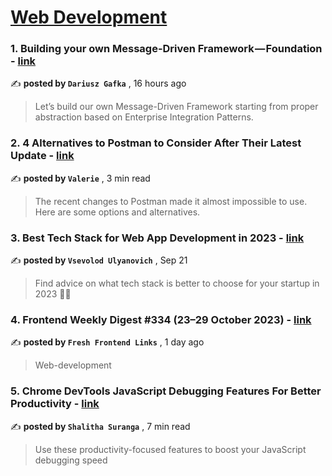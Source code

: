 
<h1><a href=https://medium.com/tag/web-development/recommended target="_blank" rel="noopener noreferrer">Web Development</a></h1>
<h3>1. Building your own Message-Driven Framework — Foundation - <a href=https://medium.com/dev-genius/building-your-own-message-driven-framework-foundation-56e51f7e8622?source=tag_recommended_feed---------0-84----------web_development----------5a4888d3_0bfd_4c34_bb0c_b5128e9015f3------- target="_blank" rel="noopener noreferrer">link</a></h3>

✍️ **posted by `Dariusz Gafka`** <date> , 16 hours ago</date>

<blockquote>Let’s build our own Message-Driven Framework starting from proper abstraction based on Enterprise Integration Patterns.</blockquote>

<h3>2. 4 Alternatives to Postman to Consider After Their Latest Update - <a href=https://medium.com/dare-to-be-better/4-alternatives-to-postman-to-consider-after-their-latest-update-f9de86ce2afe?source=tag_recommended_feed---------1-107----------web_development----------5a4888d3_0bfd_4c34_bb0c_b5128e9015f3------- target="_blank" rel="noopener noreferrer">link</a></h3>

✍️ **posted by `Valerie`** <date> , 3 min read</date>

<blockquote>The recent changes to Postman made it almost impossible to use. Here are some options and alternatives.</blockquote>

<h3>3. Best Tech Stack for Web App Development in 2023 - <a href=https://medium.com/fively/best-tech-stack-for-web-app-development-4e81beb4cc2d?source=tag_recommended_feed---------2-85----------web_development----------5a4888d3_0bfd_4c34_bb0c_b5128e9015f3------- target="_blank" rel="noopener noreferrer">link</a></h3>

✍️ **posted by `Vsevolod Ulyanovich`** <date> , Sep 21</date>

<blockquote>Find advice on what tech stack is better to choose for your startup in 2023 👨‍💻</blockquote>

<h3>4. Frontend Weekly Digest #334 (23–29 October 2023) - <a href=https://medium.com/@frontender-ua/frontend-weekly-digest-334-23-29-october-2023-f6e3fe341b35?source=tag_recommended_feed---------3-84----------web_development----------5a4888d3_0bfd_4c34_bb0c_b5128e9015f3------- target="_blank" rel="noopener noreferrer">link</a></h3>

✍️ **posted by `Fresh Frontend Links`** <date> , 1 day ago</date>

<blockquote>Web-development</blockquote>

<h3>5. Chrome DevTools JavaScript Debugging Features For Better Productivity - <a href=https://medium.com/gitconnected/chrome-devtools-javascript-debugging-features-for-better-productivity-5974c414478c?source=tag_recommended_feed---------4-107----------web_development----------5a4888d3_0bfd_4c34_bb0c_b5128e9015f3------- target="_blank" rel="noopener noreferrer">link</a></h3>

✍️ **posted by `Shalitha Suranga`** <date> , 7 min read</date>

<blockquote>Use these productivity-focused features to boost your JavaScript debugging speed</blockquote>

